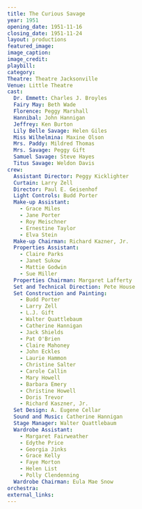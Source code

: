 ```yaml
---
title: The Curious Savage
year: 1951
opening_date: 1951-11-16
closing_date: 1951-11-24
layout: productions
featured_image: 
image_caption:
image_credit:
playbill: 
category: 
Theatre: Theatre Jacksonville
Venue: Little Theatre
cast:
  Dr. Emmett: Charles J. Broyles
  Fairy May: Beth Wade
  Florence: Peggy Marshall
  Hannibal: John Hannigan
  Jeffrey: Ken Burton
  Lily Belle Savage: Helen Giles
  Miss Wilhelmina: Maxine Olson
  Mrs. Paddy: Mildred Thomas
  Mrs. Savage: Peggy Gift
  Samuel Savage: Steve Hayes
  Titus Savage: Weldon Davis
crew:
  Assistant Director: Peggy Kicklighter
  Curtain: Larry Zell
  Director: Paul E. Geisenhof
  Light Controls: Budd Porter
  Make-up Assistant:
    - Grace Miles
    - Jane Porter
    - Roy Meischner
    - Ernestine Taylor
    - Elva Stein
  Make-up Chairman: Richard Kazner, Jr.
  Properties Assistant:
    - Claire Parks
    - Janet Sukow
    - Mattie Godwin
    - Sue Miller
  Properties Chairman: Margaret Lafferty
  Set and Technical Direction: Pete House
  Set Construction and Painting:
    - Budd Porter
    - Larry Zell
    - L.J. Gift
    - Walter Quattlebaum
    - Catherine Hannigan
    - Jack Shields
    - Pat O'Brien
    - Claire Mahoney
    - John Eckles
    - Laurie Hammon
    - Christine Salter
    - Carole Callin
    - Mary Howell
    - Barbara Emery
    - Christine Howell
    - Doris Trevor
    - Richard Kaszner, Jr.
  Set Design: A. Eugene Cellar
  Sound and Music: Catherine Hannigan
  Stage Manager: Walter Quattlebaum
  Wardrobe Assistant:
    - Margaret Fairweather
    - Edythe Price
    - Georgia Jinks
    - Grace Kelly
    - Faye Morton
    - Helen List
    - Polly Clendenning
  Wardrobe Chairman: Eula Mae Snow
orchestra:
external_links:
---
```


